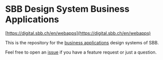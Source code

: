 # SBB Design System Business Applications

[https://digital.sbb.ch/en/webapps](https://digital.sbb.ch/en/webapps)

This is the repository for the [business applications](https://digital.sbb.ch/en/webapps) design systems of SBB.

Feel free to open an [issue](https://github.com/sbb-design-systems/design-system-webapp-documentation/issues/new/choose) if you have a feature request or just a question.
